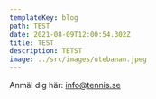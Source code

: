 ```yaml
---
templateKey: blog
path: TEST
date: 2021-08-09T12:00:54.302Z
title: TEST
description: TETST
image: ../src/images/utebanan.jpeg
---
```

Anmäl dig här: info@tennis.se